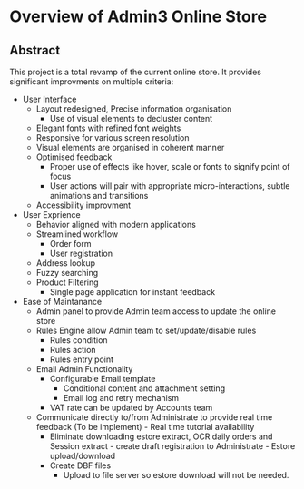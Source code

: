# Overview of Admin3 Online Store

## Abstract

This project is a total revamp of the current online store. It provides significant improvments on multiple criteria:

- User Interface
  - Layout redesigned, Precise information organisation
	- Use of visual elements to decluster content
  - Elegant fonts with refined font weights
  - Responsive for various screen resolution
  - Visual elements are organised in coherent manner
  - Optimised feedback
    - Proper use of effects like hover, scale or fonts to signify point of focus
    - User actions will pair with appropriate micro-interactions, subtle animations and transitions
  - Accessibility improvment
- User Exprience
  - Behavior aligned with modern applications	
  - Streamlined workflow
    - Order form
    - User registration
  - Address lookup
  - Fuzzy searching
  - Product Filtering
	- Single page application for instant feedback
- Ease of Maintanance
  - Admin panel to provide Admin team access to update the online store
  - Rules Engine allow Admin team to set/update/disable rules
    - Rules condition
    - Rules action
    - Rules entry point
  - Email Admin Functionality
    - Configurable Email template
		- Conditional content and attachment setting
		- Email log and retry mechanism
	- VAT rate can be updated by Accounts team
  - Communicate directly to/from Administrate to provide real time feedback (To be implement)
   		- Real time tutorial availability
      - Eliminate downloading estore extract, OCR daily orders and Session extract
			- create draft registration to Administrate
			-	Estore upload/download
	- Create DBF files
		- Upload to file server so estore download will not be needed.
